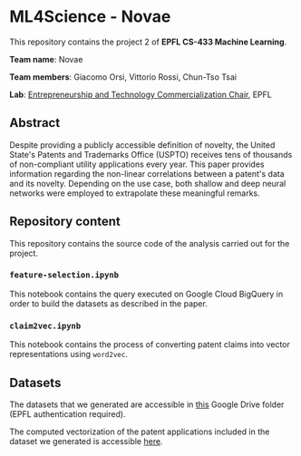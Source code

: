 # ML4Science - Novae
This repository contains the project 2 of **EPFL CS-433 Machine Learning**. 

**Team name**: Novae

**Team members**: Giacomo Orsi, Vittorio Rossi, Chun-Tso Tsai

**Lab**: [Entrepreneurship and Technology Commercialization Chair](https://www.epfl.ch/labs/entc/), EPFL

## Abstract 
Despite providing a publicly accessible definition of novelty, the United State's Patents and Trademarks Office (USPTO) receives tens of thousands of non-compliant utility applications every year. This paper provides information regarding the non-linear correlations between a patent's data and its novelty. Depending on the use case, both shallow and deep neural networks were employed to extrapolate these meaningful remarks.


## Repository content
This repository contains the source code of the analysis carried out for the project. 

### `feature-selection.ipynb`
This notebook contains the query executed on Google Cloud BigQuery in order to build the datasets as described in the paper. 


### `claim2vec.ipynb`
This notebook contains the process of converting patent claims into vector representations using `word2vec`.


## Datasets
The datasets that we generated are accessible in [this](https://drive.google.com/drive/folders/1LyoBf9eJzJajI4hSO2bt91eAD1bEZUMa?usp=sharing) Google Drive folder (EPFL authentication required).

The computed vectorization of the patent applications included in the dataset we generated is accessible [here](https://drive.google.com/drive/folders/1HryfK3vr1WSkBgu-UQx0Cgtu6k11ipq3?usp=sharing). 
